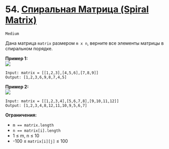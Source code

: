 # 54. [Спиральная Матрица (Spiral Matrix)](https://leetcode.com/problems/spiral-matrix/description/)

`Medium`

Дана матрица `matrix` размером `m x n`, верните все элементы матрицы в спиральном порядке.

**Пример 1:**\
![](https://assets.leetcode.com/uploads/2020/11/13/spiral1.jpg)
```
Input: matrix = [[1,2,3],[4,5,6],[7,8,9]]
Output: [1,2,3,6,9,8,7,4,5]
```

**Пример 2:**\
![](https://assets.leetcode.com/uploads/2020/11/13/spiral.jpg)
```
Input: matrix = [[1,2,3,4],[5,6,7,8],[9,10,11,12]]
Output: [1,2,3,4,8,12,11,10,9,5,6,7]
```

**Ограничения:**

*   `m == matrix.length`
*   `n == matrix[i].length`
*   1 ≤ m, n ≤ 10
*   -100 ≤ `matrix[i][j]` ≤ 100
